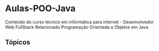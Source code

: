 # Aulas-POO-Java
Conteúdo do curso técnico em informática para internet - Desenvolvedor Web FullStack 
Relacionado Programação Orientada a Objetos em Java

<h2>Tópicos</h2> 
